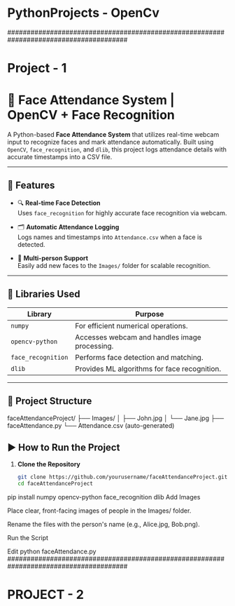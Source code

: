 # PythonProjects - OpenCv 

#######################################################################################

# Project - 1
# 🧠 Face Attendance System | OpenCV + Face Recognition

A Python-based **Face Attendance System** that utilizes real-time webcam input to recognize faces and mark attendance automatically. Built using `OpenCV`, `face_recognition`, and `dlib`, this project logs attendance details with accurate timestamps into a CSV file.

---

## 🚀 Features

- 🔍 **Real-time Face Detection**  
  Uses `face_recognition` for highly accurate face recognition via webcam.

- 🗂️ **Automatic Attendance Logging**  
  Logs names and timestamps into `Attendance.csv` when a face is detected.

- 👥 **Multi-person Support**  
  Easily add new faces to the `Images/` folder for scalable recognition.

---

## 🧰 Libraries Used

| Library             | Purpose                                           |
|---------------------|---------------------------------------------------|
| `numpy`             | For efficient numerical operations.               |
| `opencv-python`     | Accesses webcam and handles image processing.     |
| `face_recognition`  | Performs face detection and matching.             |
| `dlib`              | Provides ML algorithms for face recognition.      |

---

## 📂 Project Structure

faceAttendanceProject/
├── Images/
│   ├── John.jpg
│   └── Jane.jpg
├── faceAttendance.py
└── Attendance.csv (auto-generated)
## ▶️ How to Run the Project

1. **Clone the Repository**
   ```bash
   git clone https://github.com/yourusername/faceAttendanceProject.git
   cd faceAttendanceProject

pip install numpy opencv-python face_recognition dlib
Add Images

Place clear, front-facing images of people in the Images/ folder.

Rename the files with the person's name (e.g., Alice.jpg, Bob.png).

Run the Script


Edit
python faceAttendance.py
#######################################################################################

# PROJECT - 2
